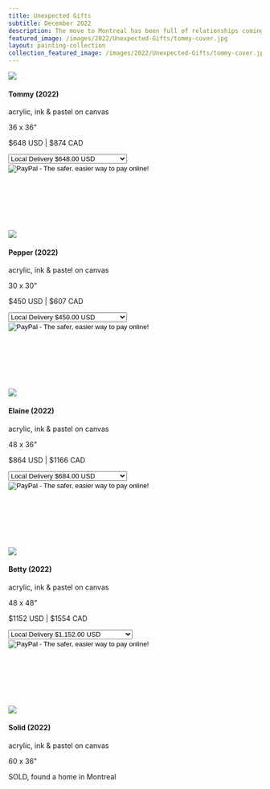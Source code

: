```yaml
---
title: Unexpected Gifts
subtitle: December 2022
description: The move to Montreal has been full of relationships coming from the most chance encounters.  This series is dedicated to all the wonderful people in my life, new and old.  Without you, I'm not sure where I'd be.
featured_image: /images/2022/Unexpected-Gifts/tommy-cover.jpg
layout: painting-collection
collection_featured_image: /images/2022/Unexpected-Gifts/tommy-cover.jpg
---
```

<!-- 2022_65 -->
<div class="gallery" data-columns="1" style="padding-top: 0px;">
    <img src="/website/images/2022/Unexpected-Gifts/tommy.jpg">
</div>
<div style="padding-bottom: 100px">
    <h4>Tommy (2022)</h4>
    <p class="description-margin-zero">acrylic, ink & pastel on canvas</p>
    <p class="description-margin-zero">36 x 36"</p>
    <p class="description-margin-zero">$648 USD  |  $874 CAD</p>
    <div class="paypal-button">
        <form target="paypal" action="https://www.paypal.com/cgi-bin/webscr" method="post">
        <input type="hidden" name="cmd" value="_s-xclick">
        <input type="hidden" name="hosted_button_id" value="XV28L45H8LGNG">
        <!-- <table> -->
        <!-- <tr><td><input type="hidden" name="on0" value="Delivery Method">Delivery Method</td></tr> --><!-- <tr><td> --><select name="os0">
          <option value="Local Delivery">Local Delivery $648.00 USD</option>
          <option value="Ship to US or Canada">Ship to US or Canada $768.00 USD</option>
        </select> <!-- </td></tr> -->
        <!-- </table> -->
        <input type="hidden" name="currency_code" value="USD">
        <input type="image" src="https://www.paypalobjects.com/en_US/i/btn/btn_cart_LG.gif" border="0" name="submit" alt="PayPal - The safer, easier way to pay online!">
        <img alt="" border="0" src="https://www.paypalobjects.com/en_US/i/scr/pixel.gif" width="1" height="1">
        </form>
    </div>
</div>

<!-- 2022_66 -->
<div class="gallery" data-columns="1" style="padding-top: 0px;">
    <img src="/website/images/2022/Unexpected-Gifts/pepper.jpg">
</div>
<div style="padding-bottom: 100px">
    <h4>Pepper (2022)</h4>
    <p class="description-margin-zero">acrylic, ink & pastel on canvas</p>
    <p class="description-margin-zero">30 x 30"</p>
    <p class="description-margin-zero">$450 USD  |  $607 CAD</p>
    <div class="paypal-button">
        <form target="paypal" action="https://www.paypal.com/cgi-bin/webscr" method="post">
        <input type="hidden" name="cmd" value="_s-xclick">
        <input type="hidden" name="hosted_button_id" value="4NQKEETQMC974">
        <!-- <table> -->
        <!-- <tr><td><input type="hidden" name="on0" value="Delivery Method">Delivery Method</td></tr> --><!-- <tr><td> --><select name="os0">
          <option value="Local Delivery">Local Delivery $450.00 USD</option>
          <option value="Ship to US or Canada">Ship to US or Canada $550.00 USD</option>
        </select> <!-- </td></tr> -->
        <!-- </table> -->
        <input type="hidden" name="currency_code" value="USD">
        <input type="image" src="https://www.paypalobjects.com/en_US/i/btn/btn_cart_LG.gif" border="0" name="submit" alt="PayPal - The safer, easier way to pay online!">
        <img alt="" border="0" src="https://www.paypalobjects.com/en_US/i/scr/pixel.gif" width="1" height="1">
        </form>
    </div>
<!--     <p class="description-margin-zero">description</p>
 --></div>

<!-- 2022_67 -->
<div class="gallery" data-columns="1" style="padding-top: 0px;">
    <img src="/website/images/2022/Unexpected-Gifts/elaine.jpg">
</div>
<div style="padding-bottom: 100px">
    <h4>Elaine (2022)</h4>
    <p class="description-margin-zero">acrylic, ink & pastel on canvas</p>
    <p class="description-margin-zero">48 x 36"</p>
    <p class="description-margin-zero">$864 USD  |  $1166 CAD</p>
    <div class="paypal-button">
        <form target="paypal" action="https://www.paypal.com/cgi-bin/webscr" method="post">
<input type="hidden" name="cmd" value="_s-xclick">
<input type="hidden" name="hosted_button_id" value="PRPXSHNMD2QFW">
<select name="os0">
  <option value="Local Delivery">Local Delivery $684.00 USD</option>
  <option value="Ship to US or Canada">Ship to US or Canada $834.00 USD</option>
</select> 
<input type="hidden" name="currency_code" value="USD">
<input type="image" src="https://www.paypalobjects.com/en_US/i/btn/btn_cart_LG.gif" border="0" name="submit" alt="PayPal - The safer, easier way to pay online!">
<img alt="" border="0" src="https://www.paypalobjects.com/en_US/i/scr/pixel.gif" width="1" height="1">
</form>
    </div>
</div>

<!-- 2022_68 -->
<div class="gallery" data-columns="1" style="padding-top: 0px;">
    <img src="/website/images/2022/Unexpected-Gifts/betty.jpg">
</div>
<div style="padding-bottom: 100px">
    <h4>Betty (2022)</h4>
    <p class="description-margin-zero">acrylic, ink & pastel on canvas</p>
    <p class="description-margin-zero">48 x 48"</p>
    <p class="description-margin-zero">$1152 USD  |  $1554 CAD</p>
    <div class="paypal-button">
        <form target="paypal" action="https://www.paypal.com/cgi-bin/webscr" method="post">
<input type="hidden" name="cmd" value="_s-xclick">
<input type="hidden" name="hosted_button_id" value="V6NESSLLZQUCL">
<select name="os0">
  <option value="Local Delivery">Local Delivery $1,152.00 USD</option>
  <option value="Ship to US or Canada">Ship to US or Canada $1,352.00 USD</option>
</select>
<input type="hidden" name="currency_code" value="USD">
<input type="image" src="https://www.paypalobjects.com/en_US/i/btn/btn_cart_LG.gif" border="0" name="submit" alt="PayPal - The safer, easier way to pay online!">
<img alt="" border="0" src="https://www.paypalobjects.com/en_US/i/scr/pixel.gif" width="1" height="1">
</form>
    </div>
</div>

<!-- 2022_69 -->
<div class="gallery" data-columns="1" style="padding-top: 0px;">
    <img src="/website/images/2022/Unexpected-Gifts/Solid.jpg">
</div>
<div style="padding-bottom: 100px">
    <h4>Solid (2022)</h4>
    <p class="description-margin-zero">acrylic, ink & pastel on canvas</p>
    <p class="description-margin-zero">60 x 36"</p>
    <p class="description-margin-zero">SOLD, found a home in Montreal</p>
<!--     <div class="paypal-button">
        <form target="paypal" action="https://www.paypal.com/cgi-bin/webscr" method="post">
<input type="hidden" name="cmd" value="_s-xclick">
<input type="hidden" name="hosted_button_id" value="FV5AHZJ9VT8GC">
<select name="os0">
  <option value="Local Delivery">Local Delivery $1,080.00 USD</option>
  <option value="Ship to US or Canada">Ship to US or Canada $1,280.00 USD</option>
</select> 
<input type="hidden" name="currency_code" value="USD">
<input type="image" src="https://www.paypalobjects.com/en_US/i/btn/btn_cart_LG.gif" border="0" name="submit" alt="PayPal - The safer, easier way to pay online!">
<img alt="" border="0" src="https://www.paypalobjects.com/en_US/i/scr/pixel.gif" width="1" height="1">
</form>
    </div> -->
</div>